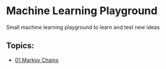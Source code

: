 # Machine Learning Playground

Small machine learning playground to learn and test new ideas

## Topics:

* [01 Markov Chains](./01_markov_chains/)


